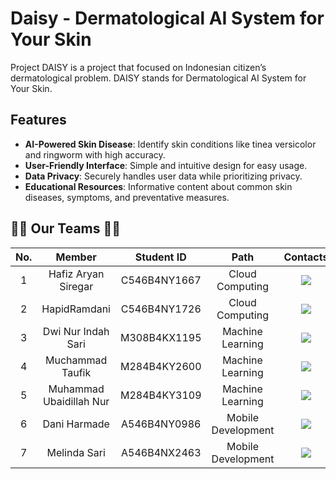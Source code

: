 # Daisy - Dermatological AI System for Your Skin

Project DAISY is a project that focused on Indonesian citizen’s dermatological problem. DAISY stands for Dermatological AI System for Your Skin.

## Features

- **AI-Powered Skin Disease**: Identify skin conditions like tinea versicolor and ringworm with high accuracy.
- **User-Friendly Interface**: Simple and intuitive design for easy usage.
- **Data Privacy**: Securely handles user data while prioritizing privacy.
- **Educational Resources**: Informative content about common skin diseases, symptoms, and preventative measures.

## 👨‍💻‍ Our Teams 👩‍💻

| No. |         Member          |  Student ID  |        Path        |                                                                                 Contacts                                                                                 |
| :-: | :---------------------: | :----------: | :----------------: | :----------------------------------------------------------------------------------------------------------------------------------------------------------------------: |
|  1  |   Hafiz Aryan Siregar   | C546B4NY1667 |  Cloud Computing   |                    <a href="#"><img src="https://img.shields.io/badge/linkedin-%230077B5.svg?style=for-the-badge&logo=linkedin&logoColor=white"></a>                     |
|  2  |      HapidRamdani       | C546B4NY1726 |  Cloud Computing   |                    <a href="#"><img src="https://img.shields.io/badge/linkedin-%230077B5.svg?style=for-the-badge&logo=linkedin&logoColor=white"></a>                     |
|  3  |   Dwi Nur Indah Sari    | M308B4KX1195 |  Machine Learning  |                    <a href="#"><img src="https://img.shields.io/badge/linkedin-%230077B5.svg?style=for-the-badge&logo=linkedin&logoColor=white"></a>                     |
|  4  |    Muchammad Taufik     | M284B4KY2600 |  Machine Learning  |                    <a href="#"><img src="https://img.shields.io/badge/linkedin-%230077B5.svg?style=for-the-badge&logo=linkedin&logoColor=white"></a>                     |
|  5  | Muhammad Ubaidillah Nur | M284B4KY3109 |  Machine Learning  |                    <a href="#"><img src="https://img.shields.io/badge/linkedin-%230077B5.svg?style=for-the-badge&logo=linkedin&logoColor=white"></a>                     |
|  6  |      Dani Harmade       | A546B4NY0986 | Mobile Development | <a href="https://www.linkedin.com/in/daniharmade/"><img src="https://img.shields.io/badge/linkedin-%230077B5.svg?style=for-the-badge&logo=linkedin&logoColor=white"></a> |
|  7  |      Melinda Sari       | A546B4NX2463 | Mobile Development |                    <a href="#"><img src="https://img.shields.io/badge/linkedin-%230077B5.svg?style=for-the-badge&logo=linkedin&logoColor=white"></a>                     |
